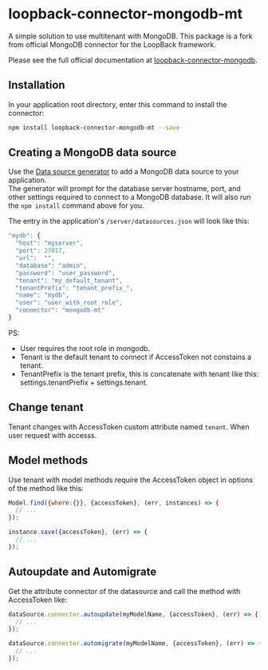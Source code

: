 # loopback-connector-mongodb-mt

A simple solution to use multitenant with MongoDB.
This package is a fork from official MongoDB connector for the LoopBack framework.

Please see the full official documentation at [loopback-connector-mongodb](https://github.com/strongloop/loopback-connector-mongodb).

## Installation

In your application root directory, enter this command to install the connector:

```sh
npm install loopback-connector-mongodb-mt --save
```

## Creating a MongoDB data source

Use the [Data source generator](http://loopback.io/doc/en/lb3/Data-source-generator.html) to add a MongoDB data source to your application.  
The generator will prompt for the database server hostname, port, and other settings
required to connect to a MongoDB database.  It will also run the `npm install` command above for you.

The entry in the application's `/server/datasources.json` will look like this:

```javascript
"mydb": {
  "host": "myserver",
  "port": 27017,
  "url":  "",
  "database": "admin",
  "password": "user_password",
  "tenant": "my_default_tenant",
  "tenantPrefix": "tenant_prefix_",
  "name": "mydb",
  "user": "user_with_root_role",
  "connector": "mongodb-mt"
}
```
PS:
  * User requires the root role in mongodb.
  * Tenant is the default tenant to connect if AccessToken not constains a tenant.
  * TenantPrefix is the tenant prefix, this is concatenate with tenant like this: settings.tenantPrefix + settings.tenant.

## Change tenant

Tenant changes with AccessToken custom attribute named `tenant`.
When user request with accesss.

## Model methods

Use tenant with model methods require the AccessToken object in options of the method like this:

```javascript
Model.find({where:{}}, {accessToken}, (err, instances) => {
  // ...
});

instance.save({accessToken}, (err) => {
  // ...
});
```

## Autoupdate and Automigrate

Get the attribute connector of the datasource and call the method with AccessToken like:

```javascript
dataSource.connector.autoupdate(myModelName, {accessToken}, (err) => {
  // ...
});

dataSource.connector.automigrate(myModelName, {accessToken}, (err) => {
  // ...
});
```